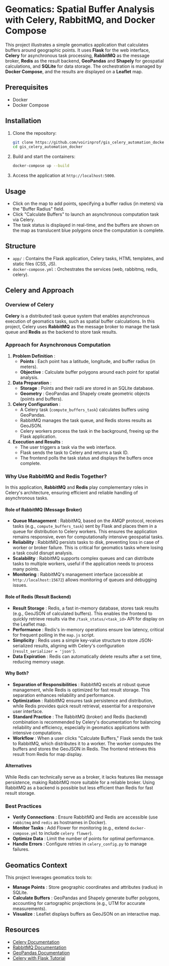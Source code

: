 # Geomatics: Spatial Buffer Analysis with Celery, RabbitMQ, and Docker Compose

This project illustrates a simple geomatics application that calculates buffers around geographic points. It uses **Flask** for the web interface, **Celery** for asynchronous task processing, **RabbitMQ** as the message broker, **Redis** as the result backend, **GeoPandas** and **Shapely** for geospatial calculations, and **SQLite** for data storage. The orchestration is managed by **Docker Compose**, and the results are displayed on a **Leaflet** map.

## Prerequisites
- Docker
- Docker Compose

## Installation
1. Clone the repository:
   ```bash
   git clone https://github.com/voirinprof/gis_celery_automation_docker.git
   cd gis_celery_automation_docker
   ```
2. Build and start the containers:
   ```bash
   docker-compose up --build
   ```
3. Access the application at `http://localhost:5000`.

## Usage
- Click on the map to add points, specifying a buffer radius (in meters) via the "Buffer Radius" field.
- Click "Calculate Buffers" to launch an asynchronous computation task via Celery.
- The task status is displayed in real-time, and the buffers are shown on the map as translucent blue polygons once the computation is complete.

## Structure
- `app/` : Contains the Flask application, Celery tasks, HTML templates, and static files (CSS, JS).
- `docker-compose.yml` : Orchestrates the services (web, rabbitmq, redis, celery).

## Celery and Approach
### Overview of Celery
**Celery** is a distributed task queue system that enables asynchronous execution of geomatics tasks, such as spatial buffer calculations. In this project, Celery uses **RabbitMQ** as the message broker to manage the task queue and **Redis** as the backend to store task results.

### Approach for Asynchronous Computation
1. **Problem Definition** :
   - **Points** : Each point has a latitude, longitude, and buffer radius (in meters).
   - **Objective** : Calculate buffer polygons around each point for spatial analysis.
2. **Data Preparation** :
   - **Storage** : Points and their radii are stored in an SQLite database.
   - **Geometry** : GeoPandas and Shapely create geometric objects (points and buffers).
3. **Celery Configuration** :
   - A Celery task (`compute_buffers_task`) calculates buffers using GeoPandas.
   - RabbitMQ manages the task queue, and Redis stores results as GeoJSON.
   - Celery workers process the task in the background, freeing up the Flask application.
4. **Execution and Results** :
   - The user triggers a task via the web interface.
   - Flask sends the task to Celery and returns a task ID.
   - The frontend polls the task status and displays the buffers once complete.

### Why Use RabbitMQ and Redis Together?
In this application, **RabbitMQ** and **Redis** play complementary roles in Celery's architecture, ensuring efficient and reliable handling of asynchronous tasks.

#### Role of RabbitMQ (Message Broker)
- **Queue Management** : RabbitMQ, based on the AMQP protocol, receives tasks (e.g., `compute_buffers_task`) sent by Flask and places them in a queue for distribution to Celery workers. This ensures the application remains responsive, even for computationally intensive geospatial tasks.
- **Reliability** : RabbitMQ persists tasks to disk, preventing loss in case of worker or broker failure. This is critical for geomatics tasks where losing a task could disrupt analysis.
- **Scalability** : RabbitMQ supports complex queues and can distribute tasks to multiple workers, useful if the application needs to process many points.
- **Monitoring** : RabbitMQ's management interface (accessible at `http://localhost:15672`) allows monitoring of queues and debugging issues.

#### Role of Redis (Result Backend)
- **Result Storage** : Redis, a fast in-memory database, stores task results (e.g., GeoJSON of calculated buffers). This enables the frontend to quickly retrieve results via the `/task_status/<task_id>` API for display on the Leaflet map.
- **Performance** : Redis's in-memory operations ensure low latency, critical for frequent polling in the `map.js` script.
- **Simplicity** : Redis uses a simple key-value structure to store JSON-serialized results, aligning with Celery's configuration (`result_serializer = 'json'`).
- **Data Expiration** : Redis can automatically delete results after a set time, reducing memory usage.

#### Why Both?
- **Separation of Responsibilities** : RabbitMQ excels at robust queue management, while Redis is optimized for fast result storage. This separation enhances reliability and performance.
- **Optimization** : RabbitMQ ensures task persistence and distribution, while Redis provides quick result retrieval, essential for a responsive user interface.
- **Standard Practice** : The RabbitMQ (broker) and Redis (backend) combination is recommended by Celery's documentation for balancing reliability and efficiency, especially in geomatics applications with intensive computations.
- **Workflow** : When a user clicks "Calculate Buffers," Flask sends the task to RabbitMQ, which distributes it to a worker. The worker computes the buffers and stores the GeoJSON in Redis. The frontend retrieves this result from Redis for map display.

#### Alternatives
While Redis can technically serve as a broker, it lacks features like message persistence, making RabbitMQ more suitable for a reliable broker. Using RabbitMQ as a backend is possible but less efficient than Redis for fast result storage.

### Best Practices
- **Verify Connections** : Ensure RabbitMQ and Redis are accessible (use `rabbitmq` and `redis` as hostnames in Docker).
- **Monitor Tasks** : Add Flower for monitoring (e.g., extend `docker-compose.yml` to include `celery flower`).
- **Optimize Data** : Limit the number of points for optimal performance.
- **Handle Errors** : Configure retries in `celery_config.py` to manage failures.

## Geomatics Context
This project leverages geomatics tools to:
- **Manage Points** : Store geographic coordinates and attributes (radius) in SQLite.
- **Calculate Buffers** : GeoPandas and Shapely generate buffer polygons, accounting for cartographic projections (e.g., UTM for accurate measurements).
- **Visualize** : Leaflet displays buffers as GeoJSON on an interactive map.

## Resources
- [Celery Documentation](https://docs.celeryq.dev/en/stable/)
- [RabbitMQ Documentation](https://www.rabbitmq.com/)
- [GeoPandas Documentation](https://geopandas.org/)
- [Celery with Flask Tutorial](https://flask.palletsprojects.com/en/2.3.x/patterns/celery/)